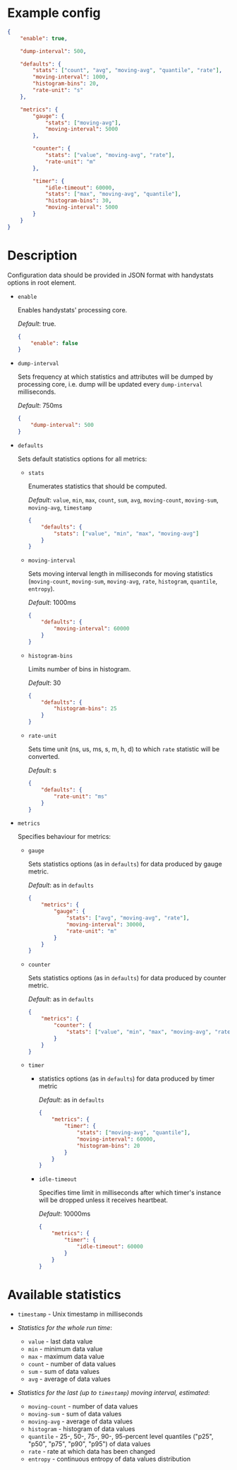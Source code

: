 Example config
==============

```json
{
	"enable": true,

	"dump-interval": 500,

	"defaults": {
		"stats": ["count", "avg", "moving-avg", "quantile", "rate"],
		"moving-interval": 1000,
		"histogram-bins": 20,
		"rate-unit": "s"
	},

	"metrics": {
		"gauge": {
			"stats": ["moving-avg"],
			"moving-interval": 5000
		},

		"counter": {
			"stats": ["value", "moving-avg", "rate"],
			"rate-unit": "m"
		},

		"timer": {
			"idle-timeout": 60000,
			"stats": ["max", "moving-avg", "quantile"],
			"histogram-bins": 30,
			"moving-interval": 5000
		}
	}
}
```

Description
===========

Configuration data should be provided in JSON format with handystats options in root element.

- `enable`

	Enables handystats' processing core.

	*Default*: true.

	```json
	{
		"enable": false
	}
	```

- `dump-interval`

	Sets frequency at which statistics and attributes will be dumped by processing core,
i.e. dump will be updated every `dump-interval` milliseconds.

	*Default*: 750ms

	```json
	{
		"dump-interval": 500
	}
	```

- `defaults`

	Sets default statistics options for all metrics:

	* `stats`

		Enumerates statistics that should be computed.

		*Default*: `value`, `min`, `max`, `count`, `sum`, `avg`, `moving-count`, `moving-sum`, `moving-avg`, `timestamp`

		```json
		{
			"defaults": {
				"stats": ["value", "min", "max", "moving-avg"]
			}
		}
		```

	* `moving-interval`

		Sets moving interval length in milliseconds for moving statistics
		(`moving-count`, `moving-sum`, `moving-avg`, `rate`, `histogram`, `quantile`, `entropy`).

		*Default*: 1000ms

		```json
		{
			"defaults": {
				"moving-interval": 60000
			}
		}
		```

	* `histogram-bins`

		Limits number of bins in histogram.

		*Default*: 30

		```json
		{
			"defaults": {
				"histogram-bins": 25
			}
		}
		```

	* `rate-unit`

		Sets time unit (ns, us, ms, s, m, h, d) to which `rate` statistic will be converted.

		*Default*: s

		```json
		{
			"defaults": {
				"rate-unit": "ms"
			}
		}
		```

- `metrics`

	Specifies behaviour for metrics:

	* `gauge`

		Sets statistics options (as in `defaults`) for data produced by gauge metric.

		*Default*: as in `defaults`

		```json
		{
			"metrics": {
				"gauge": {
					"stats": ["avg", "moving-avg", "rate"],
					"moving-interval": 30000,
					"rate-unit": "m"
				}
			}
		}
		```

	* `counter`

		Sets statistics options (as in `defaults`) for data produced by counter metric.

		*Default*: as in `defaults`

		```json
		{
			"metrics": {
				"counter": {
					"stats": ["value", "min", "max", "moving-avg", "rate", "timestamp"]
				}
			}
		}
		```

	* `timer`

		- statistics options (as in `defaults`) for data produced by timer metric

			*Default*: as in `defaults`

			```json
			{
				"metrics": {
					"timer": {
						"stats": ["moving-avg", "quantile"],
						"moving-interval": 60000,
						"histogram-bins": 20
					}
				}
			}
			```

		- `idle-timeout`

			Specifies time limit in milliseconds after which timer's instance will be dropped unless it receives heartbeat.

			*Default*: 10000ms

			```json
			{
				"metrics": {
					"timer": {
						"idle-timeout": 60000
					}
				}
			}
			```

Available statistics
====================

- `timestamp` - Unix timestamp in milliseconds

- *Statistics for the whole run time*:
	* `value` - last data value
	* `min` - minimum data value
	* `max` - maximum data value
	* `count` - number of data values
	* `sum` - sum of data values
	* `avg` - average of data values


- *Statistics for the last (up to `timestamp`) moving interval, estimated*:
	* `moving-count` - number of data values
	* `moving-sum` - sum of data values
	* `moving-avg` - average of data values
	* `histogram` - histogram of data values
	* `quantile` - 25-, 50-, 75-, 90-, 95-percent level quantiles ("p25", "p50", "p75", "p90", "p95") of data values
	* `rate` - rate at which data has been changed
	* `entropy` - continuous entropy of data values distribution
